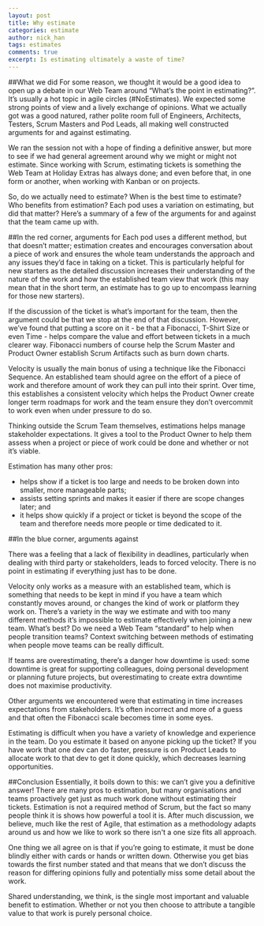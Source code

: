 ```yaml
---
layout: post
title: Why estimate
categories: estimate
author: nick_han
tags: estimates
comments: true
excerpt: Is estimating ultimately a waste of time?
---
```



##What we did
For some reason, we thought it would be a good idea to open up a debate in our Web Team around “What’s the point in estimating?”. It’s usually a hot topic in agile circles (#NoEstimates). We expected some strong points of view and a lively exchange of opinions. What we actually got was a good natured, rather polite room full of Engineers, Architects, Testers, Scrum Masters and Pod Leads, all making well constructed arguments for and against estimating.

We ran the session not with a hope of finding a definitive answer, but more to see if we had general agreement around why we might or might not estimate. Since working with Scrum, estimating tickets is something the Web Team at Holiday Extras has always done; and even before that, in one form or another, when working with Kanban or on projects.

So, do we actually need to estimate? When is the best time to estimate? Who benefits from estimation? Each pod uses a variation on estimating, but did that matter? Here’s a summary of a few of the arguments for and against that the team came up with.

##In the red corner, arguments for
Each pod uses a different method, but that doesn’t matter; estimation creates and encourages conversation about a piece of work and ensures the whole team understands the approach and any issues they’d face in taking on a ticket. This is particularly helpful for new starters as the detailed discussion increases their understanding of the nature of the work and how the established team view that work (this may mean that in the short term, an estimate has to go up to encompass learning for those new starters).

If the discussion of the ticket is what’s important for the team, then the argument could be that we stop at the end of that discussion. However, we’ve found that putting a score on it - be that a Fibonacci, T-Shirt Size or even Time - helps compare the value and effort between tickets in a much clearer way. Fibonacci numbers of course help the Scrum Master and Product Owner establish Scrum Artifacts such as burn down charts.

Velocity is usually the main bonus of using a technique like the Fibonacci Sequence. An established team should agree on the effort of a piece of work and therefore amount of work they can pull into their sprint. Over time, this establishes a consistent velocity which helps the Product Owner create longer term roadmaps for work and the team ensure they don’t overcommit to work even when under pressure to do so.

Thinking outside the Scrum Team themselves, estimations helps manage stakeholder expectations. It gives a tool to the Product Owner to help them assess when a project or piece of work could be done and whether or not it’s viable.

Estimation has many other pros:
* helps show if a ticket is too large and needs to be broken down into smaller, more manageable parts;
* assists setting sprints and makes it easier if there are scope changes later; and
* it helps show quickly if a project or ticket is beyond the scope of the team and therefore needs more people or time dedicated to it.

##In the blue corner, arguments against

There was a feeling that a lack of flexibility in deadlines, particularly when dealing with third party or stakeholders, leads to forced velocity. There is no point in estimating if everything just has to be done.

Velocity only works as a measure with an established team, which is something that needs to be kept in mind if you have a team which constantly moves around, or changes the kind of work or platform they work on. There’s a variety in the way we estimate and with too many different methods it’s impossible to estimate effectively when joining a new team. What’s best? Do we need a Web Team “standard” to help when people transition teams? Context switching between methods of estimating when people move teams can be really difficult.

If teams are overestimating, there’s a danger how downtime is used: some downtime is great for supporting colleagues, doing personal development or planning future projects, but overestimating to create extra downtime does not maximise productivity.

Other arguments we encountered were that estimating in time increases expectations from stakeholders. It’s often incorrect and more of a guess and that often the Fibonacci scale becomes time in some eyes.

Estimating is difficult when you have a variety of knowledge and experience in the team. Do you estimate it based on anyone picking up the ticket? If you have work that one dev can do faster, pressure is on Product Leads to allocate work to that dev to get it done quickly, which decreases learning opportunities.

##Conclusion
Essentially, it boils down to this: we can’t give you a definitive answer! There are many pros to estimation, but many organisations and teams proactively get just as much work done without estimating their tickets. Estimation is not a required method of Scrum, but the fact so many people think it is shows how powerful a tool it is. After much discussion, we believe, much like the rest of Agile, that estimation as a methodology adapts around us and how we like to work so there isn't a one size fits all approach.

One thing we all agree on is that if you’re going to estimate, it must be done blindly either with cards or hands or written down. Otherwise you get bias towards the first number stated and that means that we don’t discuss the reason for differing opinions fully and potentially miss some detail about the work.

Shared understanding, we think, is the single most important and valuable benefit to estimation. Whether or not you then choose to attribute a tangible value to that work is purely personal choice.
